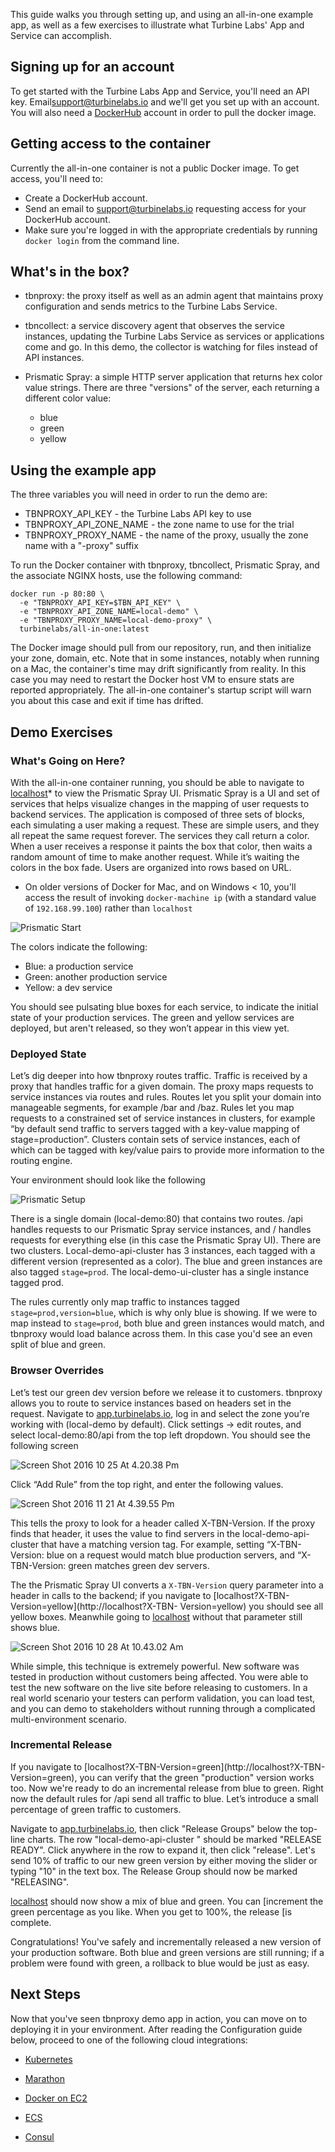 
[//]: # ( Copyright 2017 Turbine Labs, Inc.                                   )
[//]: # ( you may not use this file except in compliance with the License.    )
[//]: # ( You may obtain a copy of the License at                             )
[//]: # (                                                                     )
[//]: # (     http://www.apache.org/licenses/LICENSE-2.0                      )
[//]: # (                                                                     )
[//]: # ( Unless required by applicable law or agreed to in writing, software )
[//]: # ( distributed under the License is distributed on an "AS IS" BASIS,   )
[//]: # ( WITHOUT WARRANTIES OR CONDITIONS OF ANY KIND, either express or     )
[//]: # ( implied. See the License for the specific language governing        )
[//]: # ( permissions and limitations under the License.                      )

[//]: # (Quick Start)

This guide walks you through setting up, and using an all-in-one example app, as
well as a few exercises to illustrate what Turbine Labs' App and Service can
accomplish.

## Signing up for an account

To get started with the Turbine Labs App and Service, you'll need an API key.
Email[support@turbinelabs.io](mailto:support@turbinelabs.io) and we'll get you
set up with an account. You will also need a [DockerHub](https://hub.docker.com)
account in order to pull the docker image.

## Getting access to the container

Currently the all-in-one container is not a public Docker image. To get access,
you'll need to:

- Create a DockerHub account.
- Send an email to support@turbinelabs.io requesting access for your DockerHub
  account.
- Make sure you're logged in with the appropriate credentials by running
  `docker login` from the command line.

## What's in the box?

- tbnproxy: the proxy itself as well as an admin agent that maintains proxy
  configuration and sends metrics to the Turbine Labs Service.

- tbncollect: a service discovery agent that observes the service instances,
  updating the Turbine Labs Service as services or applications come and go.
  In this demo, the collector is watching for files instead of API instances.

- Prismatic Spray: a simple HTTP server application that returns hex color value
  strings. There are three "versions" of the server, each returning a different
  color value:
  - blue
  - green
  - yellow

## Using the example app
The three variables you will need in order to run the demo are:

- TBNPROXY_API_KEY - the Turbine Labs API key to use
- TBNPROXY_API_ZONE_NAME - the zone name to use for the trial
- TBNPROXY_PROXY_NAME - the name of the proxy, usually the zone name with a
  "-proxy" suffix

To run the Docker container with tbnproxy, tbncollect, Prismatic Spray, and the
associate NGINX hosts, use the following command:

```shell
docker run -p 80:80 \
  -e "TBNPROXY_API_KEY=$TBN_API_KEY" \
  -e "TBNPROXY_API_ZONE_NAME=local-demo" \
  -e "TBNPROXY_PROXY_NAME=local-demo-proxy" \
  turbinelabs/all-in-one:latest
```

The Docker image should pull from our repository, run, and then initialize your
zone, domain, etc. Note that in some instances, notably when running on a Mac,
the container's time may drift significantly from reality. In this case you may
need to restart the Docker host VM to ensure stats are reported appropriately.
The all-in-one container's startup script will warn you about this case and exit
if time has drifted.

## Demo Exercises

### What's Going on Here?

With the all-in-one container running, you should be able to navigate to
[localhost](http://localhost/)* to view the Prismatic Spray UI. Prismatic Spray
is a UI and set of services that helps visualize changes in the mapping of user
requests to backend services. The application is composed of three sets of
blocks, each simulating a user making a request. These are simple users, and
they all repeat the same request forever. The services they call return a color.
When a user receives a response it paints the box that color, then waits a
random amount of time to make another request. While it’s waiting the colors in
the box fade. Users are organized into rows based on URL.

* On older versions of Docker for Mac, and on Windows < 10, you'll access the
result of invoking `docker-machine ip` (with a standard value of
`192.168.99.100`) rather than `localhost`

![Prismatic Start](https://d16co4vs2i1241.cloudfront.net/uploads/tutorial_image/file/619225423221360579/141cb63de4cf2c9fc602d92cdbd7cd47224d2d159f7312fad1f30f3e306dcaa8/column_sized_prismatic-start.png)

The colors indicate the following:

- Blue: a production service
- Green: another production service
- Yellow: a dev service

You should see pulsating blue boxes for each service, to indicate the initial
state of your production services. The green and yellow services are deployed,
but aren't released, so they won’t appear in this view yet.

### Deployed State

Let’s dig deeper into how tbnproxy routes traffic. Traffic is received by a
proxy that handles traffic for a given domain. The proxy maps requests to
service instances via routes and rules. Routes let you split your domain into
manageable segments, for example /bar and /baz. Rules let you map requests to a
constrained set of service instances in clusters, for example “by default send
traffic to servers tagged with a key-value mapping of stage=production”.
Clusters contain sets of service instances, each of which can be tagged with
key/value pairs to provide more information to the routing engine.

Your environment should look like the following

![Prismatic Setup](https://d16co4vs2i1241.cloudfront.net/uploads/tutorial_image/file/636842997144618507/0d8f89bd404654ad9ce3e35ee9d38960dd34c35661e89fcb561b6ae20e422283/column_sized_prismatic-setup.png)

There is a single domain (local-demo:80) that contains two routes. /api handles
requests to our Prismatic Spray service instances, and / handles requests for
everything else (in this case the Prismatic Spray UI). There are two clusters.
Local-demo-api-cluster has 3 instances, each tagged with a different version
(represented as a color). The blue and green instances are also tagged
`stage=prod`. The local-demo-ui-cluster has a single instance tagged prod.

The rules currently only map traffic to instances tagged
`stage=prod,version=blue`, which is why only blue is showing. If we were to map
instead to `stage=prod`, both blue and green instances would match, and tbnproxy
would load balance across them. In this case you'd see an even split of blue and
green.

### Browser Overrides

Let’s test our green dev version before we release it to customers. tbnproxy
allows you to route to service instances based on headers set in the request.
Navigate to [app.turbinelabs.io](https://app.turbinelabs.io), log in and select
the zone you’re working with (local-demo by default). Click settings -> edit
routes, and select local-demo:80/api from the top left dropdown. You should see
the following screen

![Screen Shot 2016 10 25 At 4.20.38 Pm](https://d16co4vs2i1241.cloudfront.net/uploads/tutorial_image/file/619232397325502423/3209a51a0840a6940c6141a8191722f231be1c8590ed02e9eda86f9fc42e3f55/column_sized_Screen_Shot_2016-10-25_at_4.20.38_PM.png)

Click “Add Rule” from the top right, and enter the following values.

![Screen Shot 2016 11 21 At 4.39.55 Pm](https://d16co4vs2i1241.cloudfront.net/uploads/tutorial_image/file/636837738787636740/ddf7276864c3f6be8f29f042b7d320f4ac71708b1d5ed4f7c0e7dbcaedcb6c43/column_sized_Screen_Shot_2016-11-21_at_4.39.55_PM.png)

This tells the proxy to look for a header called X-TBN-Version. If the proxy
finds that header, it uses the value to find servers in the local-demo-api-
cluster that have a matching version tag. For example, setting “X-TBN-Version:
blue on a request would match blue production servers, and “X-TBN-Version: green
matches green dev servers.

The the Prismatic Spray UI converts a `X-TBN-Version` query parameter into a
header in calls to the backend; if you navigate to [localhost?X-TBN-
Version=yellow](http://localhost?X-TBN- Version=yellow) you should see all
yellow boxes. Meanwhile going to [localhost](http://localhost) without that
parameter still shows blue.

![Screen Shot 2016 10 28 At 10.43.02 Am](https://d16co4vs2i1241.cloudfront.net/uploads/tutorial_image/file/619233248442058713/9e580867275ee1a7fd6b502c8b5c8e6fbc24ea8ec31759ac5b2326ea7fdc264c/column_sized_Screen_Shot_2016-10-28_at_10.43.02_AM.png)

While simple, this technique is extremely powerful. New software was tested in
production without customers being affected. You were able to test the new
software on the live site before releasing to customers. In a real world
scenario your testers can perform validation, you can load test, and you can
demo to stakeholders without running through a complicated multi-environment
scenario.

### Incremental Release

If you navigate to [localhost?X-TBN-Version=green](http://localhost?X-TBN-
Version=green), you can verify that the green "production" version works too.
Now we're ready to do an incremental release from blue to green. Right now the
default rules for /api send all traffic to blue. Let’s introduce a small
percentage of green traffic to customers.

Navigate to [app.turbinelabs.io](https://app.turbinelabs.io), then click
"Release Groups" below the top-line charts. The row "local-demo-api-cluster "
should be marked "RELEASE READY". Click anywhere in the row to expand it, then
click "release". Let's send 10% of traffic to our new green version by either
moving the slider or typing "10" in the text box. The Release Group should now
be marked "RELEASING".

[localhost](http://localhost) should now show a mix of blue and green. You can
[increment the green percentage as you like. When you get to 100%, the release
[is complete.

Congratulations! You've safely and incrementally released a new version of your
production software. Both blue and green versions are still running; if a
problem were found with green, a rollback to blue would be just as easy.

## Next Steps

Now that you've seen tbnproxy demo app in action, you can move on to deploying
it in your environment. After reading the Configuration guide below, proceed to
one of the following cloud integrations:

 - [Kubernetes](https://docs.turbinelabs.io/guides/deploying-the-turbine-labs-product-suite-to-kubernetes)

 - [Marathon](https://docs.turbinelabs.io/guides/deploying-the-turbine-labs-product-suite-to-marathon)

 - [Docker on EC2](https://docs.turbinelabs.io/guides/deploying-the-turbine-labs-product-suite-to-docker-on-ec2)

 - [ECS](https://docs.turbinelabs.io/guides/deploying-the-turbine-labs-product-suite-to-ecs)

 - [Consul](https://docs.turbinelabs.io/guides/deploying-the-turbine-labs-product-suite-to-consul)
